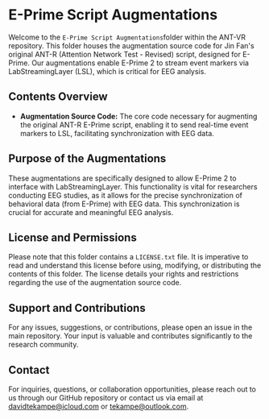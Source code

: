 # E-Prime Script Augmentations

Welcome to the `E-Prime Script Augmentations`folder within the ANT-VR repository. This folder houses the augmentation source code for Jin Fan's original ANT-R (Attention Network Test - Revised) script, designed for E-Prime. Our augmentations enable E-Prime 2 to stream event markers via LabStreamingLayer (LSL), which is critical for EEG analysis.

## Contents Overview

- **Augmentation Source Code:** The core code necessary for augmenting the original ANT-R E-Prime script, enabling it to send real-time event markers to LSL, facilitating synchronization with EEG data.

## Purpose of the Augmentations

These augmentations are specifically designed to allow E-Prime 2 to interface with LabStreamingLayer. This functionality is vital for researchers conducting EEG studies, as it allows for the precise synchronization of behavioral data (from E-Prime) with EEG data. This synchronization is crucial for accurate and meaningful EEG analysis.

## License and Permissions

Please note that this folder contains a `LICENSE.txt` file. It is imperative to read and understand this license before using, modifying, or distributing the contents of this folder. The license details your rights and restrictions regarding the use of the augmentation source code.

## Support and Contributions

For any issues, suggestions, or contributions, please open an issue in the main repository. Your input is valuable and contributes significantly to the research community.

## Contact

For inquiries, questions, or collaboration opportunities, please reach out to us through our GitHub repository or contact us via email at [davidtekampe@icloud.com](mailto:davidtekampe@icloud.com) or [tekampe@outlook.com](mailto:tekampe@outlook.com).